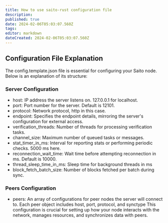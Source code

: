 ```yaml
---
title: How to use saito-rust configuration file
description: 
published: true
date: 2024-02-06T05:03:07.560Z
tags: 
editor: markdown
dateCreated: 2024-02-06T05:03:07.560Z
---
```


## Configuration File Explanation
The config.template.json file is essential for configuring your Saito node. Below is an explanation of its structure:

### Server Configuration
- host: IP address the server listens on. 127.0.0.1 for localhost.
- port: Port number for the server. Default is 12101.
- protocol: Network protocol, http in this case.
- endpoint: Specifies the endpoint details, mirroring the server's configuration for external access.
- verification_threads: Number of threads for processing verification tasks.
- channel_size: Maximum number of queued tasks or messages.
- stat_timer_in_ms: Interval for reporting stats or performing periodic checks. 5000 ms here.
- reconnection_wait_time: Wait time before attempting reconnection in ms. Default is 10000.
- thread_sleep_time_in_ms: Sleep time for background threads in ms
- block_fetch_batch_size: Number of blocks fetched per batch during sync.

### Peers Configuration
- peers: An array of configurations for peer nodes the server will connect to.
Each peer object includes host, port, protocol, and synctype
This configuration is crucial for setting up how your node interacts with the network, manages resources, and synchronizes data with peers.

